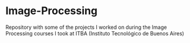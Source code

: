 # Image-Processing
Repository with some of the projects I worked on during the Image Processing courses I took at ITBA (Instituto Tecnológico de Buenos Aires)
